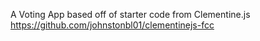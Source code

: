 A Voting App based off of starter code from Clementine.js
https://github.com/johnstonbl01/clementinejs-fcc